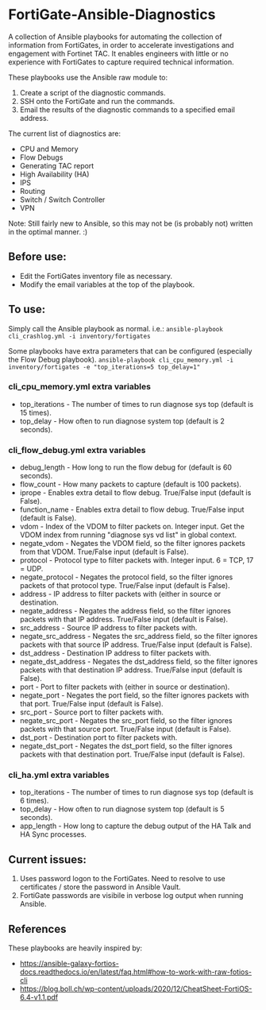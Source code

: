 # FortiGate-Ansible-Diagnostics

A collection of Ansible playbooks for automating the collection of information from FortiGates, in order to accelerate investigations and engagement with Fortinet TAC. It enables engineers with little or no experience with FortiGates to capture required technical information.

These playbooks use the Ansible raw module to:
1. Create a script of the diagnostic commands.
2. SSH onto the FortiGate and run the commands.
3. Email the results of the diagnostic commands to a specified email address.

The current list of diagnostics are:
* CPU and Memory
* Flow Debugs
* Generating TAC report
* High Availability (HA)
* IPS
* Routing
* Switch / Switch Controller
* VPN

Note: Still fairly new to Ansible, so this may not be (is probably not) written in the optimal manner. :)
## Before use:
* Edit the FortiGates inventory file as necessary.
* Modify the email variables at the top of the playbook.

## To use:
Simply call the Ansible playbook as normal. i.e.: 
`ansible-playbook cli_crashlog.yml -i inventory/fortigates`

Some playbooks have extra parameters that can be configured (especially the Flow Debug playbook).
`ansible-playbook cli_cpu_memory.yml -i inventory/fortigates -e "top_iterations=5 top_delay=1"`

### cli_cpu_memory.yml extra variables
* top_iterations - The number of times to run diagnose sys top (default is 15 times).
* top_delay - How often to run diagnose system top (default is 2 seconds).

### cli_flow_debug.yml extra variables
* debug_length - How long to run the flow debug for (default is 60 seconds).
* flow_count - How many packets to capture (default is 100 packets).
* iprope - Enables extra detail to flow debug. True/False input (default is False).
* function_name - Enables extra detail to flow debug. True/False input (default is False).
* vdom - Index of the VDOM to filter packets on. Integer input. Get the VDOM index from running "diagnose sys vd list" in global context.
* negate_vdom - Negates the VDOM field, so the filter ignores packets from that VDOM. True/False input (default is False).
* protocol - Protocol type to filter packets with. Integer input. 6 = TCP, 17 = UDP.
* negate_protocol - Negates the protocol field, so the filter ignores packets of that protocol type. True/False input (default is False).
* address - IP address to filter packets with (either in source or destination.
* negate_address - Negates the address field, so the filter ignores packets with that IP address. True/False input (default is False).
* src_address - Source IP address to filter packets with.
* negate_src_address - Negates the src_address field, so the filter ignores packets with that source IP address. True/False input (default is False).
* dst_address - Destination IP address to filter packets with.
* negate_dst_address - Negates the dst_address field, so the filter ignores packets with that destination IP address. True/False input (default is False).
* port - Port to filter packets with (either in source or destination).
* negate_port - Negates the port field, so the filter ignores packets with that port. True/False input (default is False).
* src_port - Source port to filter packets with.
* negate_src_port - Negates the src_port field, so the filter ignores packets with that source port. True/False input (default is False).
* dst_port - Destination port to filter packets with.
* negate_dst_port - Negates the dst_port field, so the filter ignores packets with that destination port. True/False input (default is False).

### cli_ha.yml extra variables
* top_iterations - The number of times to run diagnose sys top (default is 6 times).
* top_delay - How often to run diagnose system top (default is 5 seconds).
* app_length - How long to capture the debug output of the HA Talk and HA Sync processes.

## Current issues:
1. Uses password logon to the FortiGates. Need to resolve to use certificates / store the password in Ansible Vault.
2. FortiGate passwords are visibile in verbose log output when running Ansible.

## References
These playbooks are heavily inspired by: 
* https://ansible-galaxy-fortios-docs.readthedocs.io/en/latest/faq.html#how-to-work-with-raw-fotios-cli
* https://blog.boll.ch/wp-content/uploads/2020/12/CheatSheet-FortiOS-6.4-v1.1.pdf
